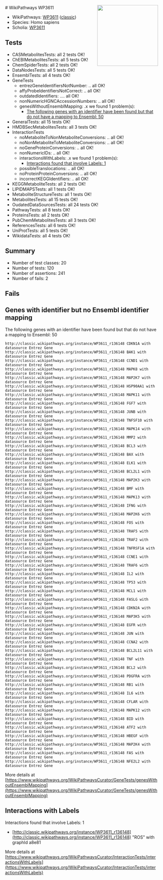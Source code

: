 <img style="float: right; width: 200px" src="https://upload.wikimedia.org/wikipedia/commons/thumb/8/83/Wplogo_with_text_500.png/640px-Wplogo_with_text_500.png" />
# WikiPathways WP3611

* WikiPathways: [WP3611](https://wikipathways.org/pathways/WP3611) ([classic](https://classic.wikipathways.org/instance/WP3611))
* Species: Homo sapiens
* Scholia: [WP3611](https://scholia.toolforge.org/wikipathways/WP3611)
## Tests
* CASMetabolitesTests: all 2 tests OK!
* ChEBIMetabolitesTests: all 5 tests OK!
* ChemSpiderTests: all 2 tests OK!
* DataNodesTests: all 5 tests OK!
* EnsemblTests: all 4 tests OK!
* GeneTests
    * entrezGeneIdentifiersNotNumber: .. all OK!
    * affyProbeIdentifiersNotCorrect: .. all OK!
    * outdatedIdentifiers: .... all OK!
    * nonNumericHGNCAccessionNumbers: .. all OK!
    * genesWithoutEnsemblMapping: .x we found 1 problem(s):
        * [The following genes with an identifier have been found but that do not have a mapping to Ensembl: 50](#c4e54389)
* GeneralTests: all 15 tests OK!
* HMDBSecMetabolitesTests: all 3 tests OK!
* InteractionTests
    * noMetaboliteToNonMetaboliteConversions: .. all OK!
    * noNonMetaboliteToMetaboliteConversions: .. all OK!
    * noGeneProteinConversions: .. all OK!
    * nonNumericIDs: .. all OK!
    * interactionsWithLabels: .x we found 1 problem(s):
        * [Interactions found that involve Labels: 1](#630d2678)
    * possibleTranslocations: .. all OK!
    * noProteinProteinConversions: .. all OK!
    * incorrectKEGGIdentifiers: .. all OK!
* KEGGMetaboliteTests: all 2 tests OK!
* LIPIDMAPSTests: all 1 tests OK!
* MetaboliteStructureTests: all 1 tests OK!
* MetabolitesTests: all 15 tests OK!
* OudatedDataSourcesTests: all 24 tests OK!
* PathwayTests: all 8 tests OK!
* ProteinsTests: all 2 tests OK!
* PubChemMetabolitesTests: all 3 tests OK!
* ReferencesTests: all 6 tests OK!
* UniProtTests: all 5 tests OK!
* WikidataTests: all 4 tests OK!


## Summary

* Number of test classes: 20
* Number of tests: 120
* Number of assertions: 241
* Number of fails: 2

## Fails

<a name="c4e54389" />

## Genes with identifier but no Ensembl identifier mapping

The following genes with an identifier have been found but that do not have a mapping to Ensembl: 50
```
http://classic.wikipathways.org/instance/WP3611_r136148 CDKN1A with datasource Entrez Gene
http://classic.wikipathways.org/instance/WP3611_r136148 BAK1 with datasource Entrez Gene
http://classic.wikipathways.org/instance/WP3611_r136148 CCND1 with datasource Entrez Gene
http://classic.wikipathways.org/instance/WP3611_r136148 MAPK8 with datasource Entrez Gene
http://classic.wikipathways.org/instance/WP3611_r136148 MAP2K7 with datasource Entrez Gene
http://classic.wikipathways.org/instance/WP3611_r136148 HSP90AA1 with datasource Entrez Gene
http://classic.wikipathways.org/instance/WP3611_r136148 MAPK11 with datasource Entrez Gene
http://classic.wikipathways.org/instance/WP3611_r136148 FGF7 with datasource Entrez Gene
http://classic.wikipathways.org/instance/WP3611_r136148 JUNB with datasource Entrez Gene
http://classic.wikipathways.org/instance/WP3611_r136148 TNFSF10 with datasource Entrez Gene
http://classic.wikipathways.org/instance/WP3611_r136148 MAPK14 with datasource Entrez Gene
http://classic.wikipathways.org/instance/WP3611_r136148 MMP2 with datasource Entrez Gene
http://classic.wikipathways.org/instance/WP3611_r136148 BCL3 with datasource Entrez Gene
http://classic.wikipathways.org/instance/WP3611_r136148 BAX with datasource Entrez Gene
http://classic.wikipathways.org/instance/WP3611_r136148 ELK1 with datasource Entrez Gene
http://classic.wikipathways.org/instance/WP3611_r136148 BCL2L1 with datasource Entrez Gene
http://classic.wikipathways.org/instance/WP3611_r136148 MAP2K3 with datasource Entrez Gene
http://classic.wikipathways.org/instance/WP3611_r136148 BMF with datasource Entrez Gene
http://classic.wikipathways.org/instance/WP3611_r136148 MAPK13 with datasource Entrez Gene
http://classic.wikipathways.org/instance/WP3611_r136148 IFNG with datasource Entrez Gene
http://classic.wikipathways.org/instance/WP3611_r136148 MAP2K6 with datasource Entrez Gene
http://classic.wikipathways.org/instance/WP3611_r136148 FOS with datasource Entrez Gene
http://classic.wikipathways.org/instance/WP3611_r136148 TRAF5 with datasource Entrez Gene
http://classic.wikipathways.org/instance/WP3611_r136148 TRAF2 with datasource Entrez Gene
http://classic.wikipathways.org/instance/WP3611_r136148 TNFRSF1A with datasource Entrez Gene
http://classic.wikipathways.org/instance/WP3611_r136148 CCNE1 with datasource Entrez Gene
http://classic.wikipathways.org/instance/WP3611_r136148 TRAF6 with datasource Entrez Gene
http://classic.wikipathways.org/instance/WP3611_r136148 IL2 with datasource Entrez Gene
http://classic.wikipathways.org/instance/WP3611_r136148 TP53 with datasource Entrez Gene
http://classic.wikipathways.org/instance/WP3611_r136148 MCL1 with datasource Entrez Gene
http://classic.wikipathways.org/instance/WP3611_r136148 FASLG with datasource Entrez Gene
http://classic.wikipathways.org/instance/WP3611_r136148 CDKN2A with datasource Entrez Gene
http://classic.wikipathways.org/instance/WP3611_r136148 MAP3K5 with datasource Entrez Gene
http://classic.wikipathways.org/instance/WP3611_r136148 EGFR with datasource Entrez Gene
http://classic.wikipathways.org/instance/WP3611_r136148 JUN with datasource Entrez Gene
http://classic.wikipathways.org/instance/WP3611_r136148 CCNA2 with datasource Entrez Gene
http://classic.wikipathways.org/instance/WP3611_r136148 BCL2L11 with datasource Entrez Gene
http://classic.wikipathways.org/instance/WP3611_r136148 TNF with datasource Entrez Gene
http://classic.wikipathways.org/instance/WP3611_r136148 BCL2 with datasource Entrez Gene
http://classic.wikipathways.org/instance/WP3611_r136148 PDGFRA with datasource Entrez Gene
http://classic.wikipathways.org/instance/WP3611_r136148 RB1 with datasource Entrez Gene
http://classic.wikipathways.org/instance/WP3611_r136148 IL6 with datasource Entrez Gene
http://classic.wikipathways.org/instance/WP3611_r136148 CFLAR with datasource Entrez Gene
http://classic.wikipathways.org/instance/WP3611_r136148 MAPK12 with datasource Entrez Gene
http://classic.wikipathways.org/instance/WP3611_r136148 BID with datasource Entrez Gene
http://classic.wikipathways.org/instance/WP3611_r136148 ATF2 with datasource Entrez Gene
http://classic.wikipathways.org/instance/WP3611_r136148 HBEGF with datasource Entrez Gene
http://classic.wikipathways.org/instance/WP3611_r136148 MAP2K4 with datasource Entrez Gene
http://classic.wikipathways.org/instance/WP3611_r136148 FAS with datasource Entrez Gene
http://classic.wikipathways.org/instance/WP3611_r136148 NFE2L2 with datasource Entrez Gene
```

More details at [https://www.wikipathways.org/WikiPathwaysCurator/GeneTests/genesWithoutEnsemblMapping](https://www.wikipathways.org/WikiPathwaysCurator/GeneTests/genesWithoutEnsemblMapping)

<a name="630d2678" />

## Interactions with Labels

Interactions found that involve Labels: 1

* [http://classic.wikipathways.org/instance/WP3611_r136148](http://classic.wikipathways.org/instance/WP3611_r136148) "ROS" with graphId a8e81


More details at [https://www.wikipathways.org/WikiPathwaysCurator/InteractionTests/interactionsWithLabels](https://www.wikipathways.org/WikiPathwaysCurator/InteractionTests/interactionsWithLabels)

